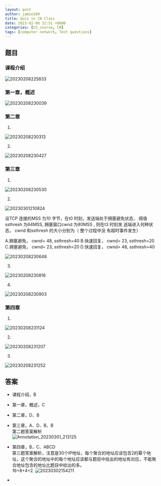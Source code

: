 ```yaml
---
layout: post
author: jamie109
title: Quiz in CN Class
date: 2023-02-08 22:51 +0800
categories: [CS_course, CN]
tags: [computer network, Test questions]
---
```

## 题目   
### 课程介绍  
![20230208225833](https://cdn.jsdelivr.net/gh/jamie109/my-img/for-VSCode/20230208225833.png)

### 第一章，概述   
![20230208230039](https://cdn.jsdelivr.net/gh/jamie109/my-img/for-VSCode/20230208230039.png)

### 第二章    
1. 
![20230208230313](https://cdn.jsdelivr.net/gh/jamie109/my-img/for-VSCode/20230208230313.png)

2. 
![20230208230427](https://cdn.jsdelivr.net/gh/jamie109/my-img/for-VSCode/20230208230427.png)

### 第三章   
1. 
![20230208230530](https://cdn.jsdelivr.net/gh/jamie109/my-img/for-VSCode/20230208230530.png)

2.   
![20230301210824](https://cdn.jsdelivr.net/gh/jamie109/my-img/for-VSCode/20230301210824.png)

设TCP 连接的MSS 为10 字节，在t0 时刻，发送端处于拥塞避免状态，
阈值ssthresh 为64MSS, 拥塞窗口cwnd 为80MSS , 则在t3 时刻发
送端进入何种状态， cwnd 和ssthresh 的大小分别为（ 整个过程中没
有超时事件发生）

A.拥塞避免， cwnd= 48, ssthresh=40
B.快速回复， cwnd= 23, ssthresh=20
C.拥塞避免， cwnd= 23, ssthresh=20
D.快速回复， cwnd= 48, ssthresh=40

![20230208230648](https://cdn.jsdelivr.net/gh/jamie109/my-img/for-VSCode/20230208230648.png)

3. 
![20230208230816](https://cdn.jsdelivr.net/gh/jamie109/my-img/for-VSCode/20230208230816.png)

4. 
![20230208230903](https://cdn.jsdelivr.net/gh/jamie109/my-img/for-VSCode/20230208230903.png)

### 第四章  
1. 
![20230208231124](https://cdn.jsdelivr.net/gh/jamie109/my-img/for-VSCode/20230208231124.png)

2. 
![20230208231207](https://cdn.jsdelivr.net/gh/jamie109/my-img/for-VSCode/20230208231207.png)

3. 
![20230208231252](https://cdn.jsdelivr.net/gh/jamie109/my-img/for-VSCode/20230208231252.png)
## 答案
* 课程介绍，B   
* 第一章，概述，C   
* 第二章，D、B   
* 第三章，A、D、B、B   
  第二题答案解析    
  ![Annotation_20230301_213125](https://cdn.jsdelivr.net/gh/jamie109/my-img/for-VSCode/Annotation_20230301_213125.jpg)

  
* 第四章，B、C、ABCD    
  第三题答案解析，注意是30个IP地址，每个聚合的地址应该包含2的幂个地址，这个聚合的地址中的每个地址应该都与题目中给出的地址有对应，不能聚合地址包含的地址比题目中给出的多。   
  16+8+4+2.
  ![20230302154211](https://cdn.jsdelivr.net/gh/jamie109/my-img/for-VSCode/20230302154211.png)
* 